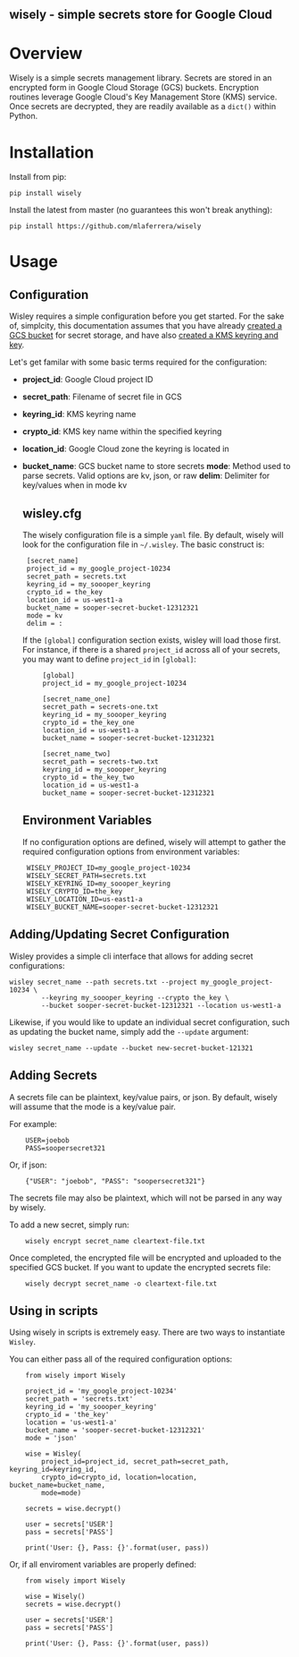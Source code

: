 ## wisely - simple secrets store for Google Cloud

# Overview

Wisely is a simple secrets management library. Secrets are stored in an encrypted
form in Google Cloud Storage (GCS) buckets. Encryption routines leverage Google
Cloud's Key Management Store (KMS) service. Once secrets are decrypted, they are
readily available as a `dict()` within Python.

# Installation

Install from pip:

    pip install wisely

Install the latest from master (no guarantees this won't break anything):

    pip install https://github.com/mlaferrera/wisely

# Usage

## Configuration

Wisley requires a simple configuration before you get started. For the sake of,
simplcity, this documentation assumes that you have already [created a GCS bucket](https://cloud.google.com/storage/docs/creating-buckets)
for secret storage, and have also [created a KMS keyring and key](https://cloud.google.com/kms/docs/creating-keys).

Let's get familar with some basic terms required for the configuration:

 - **project_id**: Google Cloud project ID
 - **secret_path**: Filename of secret file in GCS
 - **keyring_id**: KMS keyring name
 - **crypto_id**: KMS key name within the specified keyring
 - **location_id**: Google Cloud zone the keyring is located in
 - **bucket_name**: GCS bucket name to store secrets
   **mode**: Method used to parse secrets. Valid options are kv, json, or raw
   **delim**: Delimiter for key/values when in mode kv

    wisley.cfg
    ----------
    The wisely configuration file is a simple `yaml` file. By default, wisely will
    look for the configuration file in `~/.wisley`. The basic construct is:

        [secret_name]
        project_id = my_google_project-10234
        secret_path = secrets.txt
        keyring_id = my_soooper_keyring
        crypto_id = the_key
        location_id = us-west1-a
        bucket_name = sooper-secret-bucket-12312321
        mode = kv
        delim = :

    If the `[global]` configuration section exists, wisley will load those first. For
    instance, if there is a shared `project_id` across all of your secrets, you may
    want to define `project_id` in `[global]`:

            [global]
            project_id = my_google_project-10234

            [secret_name_one]
            secret_path = secrets-one.txt
            keyring_id = my_soooper_keyring
            crypto_id = the_key_one
            location_id = us-west1-a
            bucket_name = sooper-secret-bucket-12312321

            [secret_name_two]
            secret_path = secrets-two.txt
            keyring_id = my_soooper_keyring
            crypto_id = the_key_two
            location_id = us-west1-a
            bucket_name = sooper-secret-bucket-12312321

    Environment Variables
    ---------------------

    If no configuration options are defined, wisely will attempt to gather the
    required configuration options from environment variables:

        WISELY_PROJECT_ID=my_google_project-10234
        WISELY_SECRET_PATH=secrets.txt
        WISELY_KEYRING_ID=my_soooper_keyring
        WISELY_CRYPTO_ID=the_key
        WISELY_LOCATION_ID=us-east1-a
        WISELY_BUCKET_NAME=sooper-secret-bucket-12312321


## Adding/Updating Secret Configuration

Wisley provides a simple cli interface that allows for adding secret configurations:

    wisley secret_name --path secrets.txt --project my_google_project-10234 \
            --keyring my_soooper_keyring --crypto the_key \
            --bucket sooper-secret-bucket-12312321 --location us-west1-a

Likewise, if you would like to update an individual secret configuration, such as
updating the bucket name, simply add the `--update` argument:

    wisley secret_name --update --bucket new-secret-bucket-121321

## Adding Secrets

A secrets file can be plaintext, key/value pairs, or json. By default, wisely will
assume that the mode is a key/value pair.

For example:

        USER=joebob
        PASS=soopersecret321

Or, if json:

        {"USER": "joebob", "PASS": "soopersecret321"}

The secrets file may also be plaintext, which will not be parsed in any way by wisely.

To add a new secret, simply run:

        wisely encrypt secret_name cleartext-file.txt

Once completed, the encrypted file will be encrypted and uploaded to the specified
GCS bucket. If you want to update the encrypted secrets file:

        wisely decrypt secret_name -o cleartext-file.txt

## Using in scripts

Using wisely in scripts is extremely easy. There are two ways to instantiate `Wisley`.

You can either pass all of the required configuration options:

        from wisely import Wisely

        project_id = 'my_google_project-10234'
        secret_path = 'secrets.txt'
        keyring_id = 'my_soooper_keyring'
        crypto_id = 'the_key'
        location = 'us-west1-a'
        bucket_name = 'sooper-secret-bucket-12312321'
        mode = 'json'

        wise = Wisley(
            project_id=project_id, secret_path=secret_path, keyring_id=keyring_id,
            crypto_id=crypto_id, location=location, bucket_name=bucket_name,
            mode=mode)

        secrets = wise.decrypt()

        user = secrets['USER']
        pass = secrets['PASS']

        print('User: {}, Pass: {}'.format(user, pass))

Or, if all enviroment variables are properly defined:

        from wisely import Wisely

        wise = Wisely()
        secrets = wise.decrypt()

        user = secrets['USER']
        pass = secrets['PASS']

        print('User: {}, Pass: {}'.format(user, pass))
